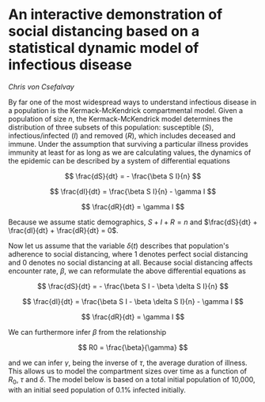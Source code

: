 # An interactive demonstration of social distancing based on a statistical dynamic model of infectious disease

_Chris von Csefalvay_

By far one of the most widespread ways to understand infectious disease in a population is the Kermack-McKendrick compartmental model. Given a population of size $n$, the Kermack-McKendrick model determines the distribution of three subsets of this population: susceptible ($S$), infectious/infected ($I$) and removed ($R$), which includes deceased and immune. Under the assumption that surviving a particular illness provides immunity at least for as long as we are calculating values, the dynamics of the epidemic can be described by a system of differential equations

$$ \frac{dS}{dt} = - \frac{\beta S I}{n} $$

$$ \frac{dI}{dt} = \frac{\beta S I}{n} - \gamma I $$

$$ \frac{dR}{dt} = \gamma I $$

Because we assume static demographics, $S + I + R = n$ and $\frac{dS}{dt} + \frac{dI}{dt} + \frac{dR}{dt} = 0$.

Now let us assume that the variable $\delta(t)$ describes that population's adherence to social distancing, where $1$ denotes perfect social distancing and $0$ denotes no social distancing at all. Because social distancing affects encounter rate, $\beta$, we can reformulate the above differential equations as


$$ \frac{dS}{dt} = - \frac{\beta S I - \beta \delta S I}{n} $$

$$ \frac{dI}{dt} = \frac{\beta S I - \beta \delta S I}{n} - \gamma I $$

$$ \frac{dR}{dt} = \gamma I $$

We can furthermore infer $\beta$ from the relationship

$$ R0 = \frac{\beta}{\gamma} $$

and we can infer $\gamma$, being the inverse of $\tau$, the average duration of illness. This allows us to model the compartment sizes over time as a function of $R_0$, $\tau$ and $\delta$. The model below is based on a total initial population of 10,000, with an initial seed population of 0.1% infected initially.